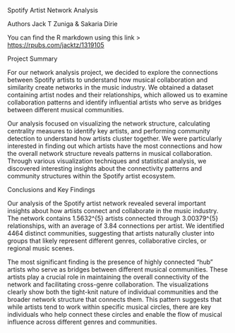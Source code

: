 Spotify Artist Network Analysis

Authors
Jack T Zuniga & Sakaria Dirie



You can find the R markdown using this link > https://rpubs.com/jacktz/1319105

Project Summary

For our network analysis project, we decided to explore the connections between Spotify artists to understand how musical collaboration and similarity create networks in the music industry. We obtained a dataset containing artist nodes and their relationships, which allowed us to examine collaboration patterns and identify influential artists who serve as bridges between different musical communities.

Our analysis focused on visualizing the network structure, calculating centrality measures to identify key artists, and performing community detection to understand how artists cluster together. We were particularly interested in finding out which artists have the most connections and how the overall network structure reveals patterns in musical collaboration. Through various visualization techniques and statistical analysis, we discovered interesting insights about the connectivity patterns and community structures within the Spotify artist ecosystem.


Conclusions and Key Findings


Our analysis of the Spotify artist network revealed several important insights about how artists connect and collaborate in the music industry. The network contains 1.5632^{5} artists connected through 3.00379^{5} relationships, with an average of 3.84 connections per artist. We identified 4464 distinct communities, suggesting that artists naturally cluster into groups that likely represent different genres, collaborative circles, or regional music scenes.

The most significant finding is the presence of highly connected “hub” artists who serve as bridges between different musical communities. These artists play a crucial role in maintaining the overall connectivity of the network and facilitating cross-genre collaboration. The visualizations clearly show both the tight-knit nature of individual communities and the broader network structure that connects them. This pattern suggests that while artists tend to work within specific musical circles, there are key individuals who help connect these circles and enable the flow of musical influence across different genres and communities.
